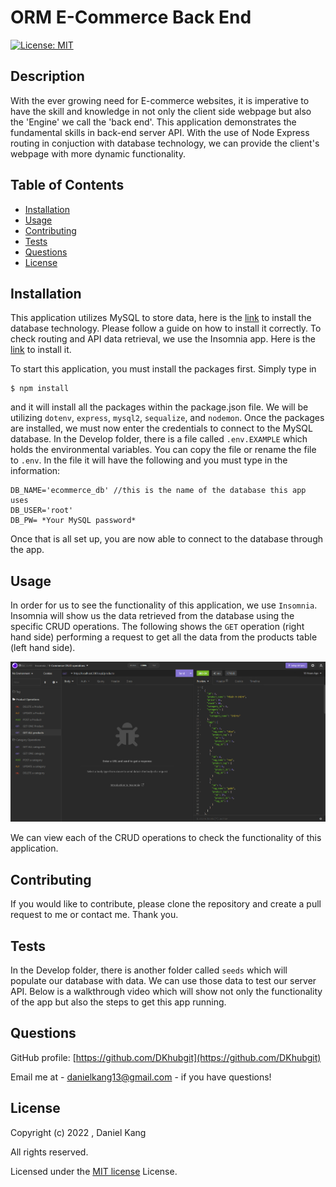  # ORM E-Commerce Back End

  [![License: MIT](https://img.shields.io/badge/License-MIT-yellow.svg)](https://opensource.org/licenses/MIT)

  ## Description

  With the ever growing need for E-commerce websites, it is imperative to have the skill and knowledge in not only the client side webpage but also the 'Engine' we call the 'back end'. This application demonstrates the fundamental skills in back-end server API. With the use of Node Express routing in conjuction with database technology, we can provide the client's webpage with more dynamic functionality.

  ## Table of Contents

  - [Installation](#installation)
  - [Usage](#usage)
  - [Contributing](#contributing)
  - [Tests](#tests)
  - [Questions](#questions)
  - [License](#license)

  ## Installation

  This application utilizes MySQL to store data, here is the [link](https://dev.mysql.com/downloads/installer/) to install the database technology. Please follow a guide on how to install it correctly. To check routing and API data retrieval, we use the Insomnia app. Here is the [link](https://insomnia.rest/download) to install it. 

  To start this application, you must install the packages first. Simply type in 
  ```
  $ npm install
  ```
  and it will install all the packages within the package.json file. We will be utilizing `dotenv`, `express`, `mysql2`, `sequalize`, and `nodemon`. Once the packages are installed, we must now enter the credentials to connect to the MySQL database. In the Develop folder, there is a file called `.env.EXAMPLE` which holds the environmental variables. You can copy the file or rename the file to `.env`. In the file it will have the following and you must type in the information:
  ```
  DB_NAME='ecommerce_db' //this is the name of the database this app uses
  DB_USER='root'
  DB_PW= *Your MySQL password*
  ```
  Once that is all set up, you are now able to connect to the database through the app. 


  ## Usage

  In order for us to see the functionality of this application, we use `Insomnia`. Insomnia will show us the data retrieved from the database using the specific CRUD operations. The following shows the `GET` operation (right hand side) performing a request to get all the data from the products table (left hand side). 

  ![Get operation on products](./images/ORM-screenshot1.PNG)

  We can view each of the CRUD operations to check the functionality of this application. 

  ## Contributing

  If you would like to contribute, please clone the repository and create a pull request to me or contact me. Thank you. 

  ## Tests 

  In the Develop folder, there is another folder called `seeds` which will populate our database with data. We can use those data to test our server API. Below is a walkthrough video which will show not only the functionality of the app but also the steps to get this app running.

  ## Questions

  GitHub profile: [https://github.com/DKhubgit](https://github.com/DKhubgit)

  Email me at - danielkang13@gmail.com - if you have questions!

  ## License

  Copyright (c) 2022 , Daniel Kang
  
  All rights reserved.

  Licensed under the [MIT license](https://opensource.org/licenses/MIT) License.